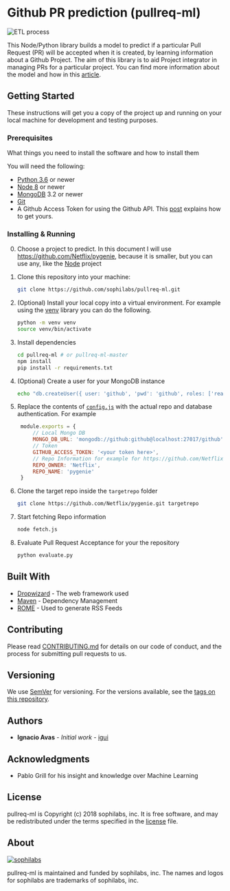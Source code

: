 # Github PR prediction (pullreq-ml)

![ETL process](https://d2wlcd8my7k9h4.cloudfront.net/media/images/575815bd-fb2d-4886-9c0f-90d1b07a9683.png)

This Node/Python library builds a model to predict if a particular Pull Request (PR) will be accepted when it is created, by learning information about a Github Project. The aim of this library is to aid Project integrator in managing PRs for a particular project. You can find more information about the model and how in this [article](https://sophilabs.co/blog/pr-prediction-machine-learning).

## Getting Started

These instructions will get you a copy of the project up and running on your local machine for development and testing purposes.

### Prerequisites

What things you need to install the software and how to install them

You will need the following:
* [Python 3.6](https://www.python.org/downloads/) or newer
* [Node 8](https://nodejs.org/en/download/) or newer
* [MongoDB](https://www.mongodb.com/download-center) 3.2 or newer
* [Git](https://git-scm.com/downloads)
* A Github Access Token for using the Github API. This [post](https://github.com/blog/1509-personal-api-tokens) explains how to get yours.

### Installing & Running

0. Choose a project to predict. In this document I will use https://github.com/Netflix/pygenie, because it is smaller, but you can use any, like the [Node](https://github.com/nodejs/node/) project
1. Clone this repository into your machine:

    ```bash
    git clone https://github.com/sophilabs/pullreq-ml.git
    ```
2. (Optional) Install your local copy into a virtual environment. For example using the [venv](https://docs.python.org/3/library/venv.html) library you can do the following.
   ```bash
   python -m venv venv
   source venv/bin/activate
   ```
3. Install dependencies
   ```bash
   cd pullreq-ml # or pullreq-ml-master
   npm install
   pip install -r requirements.txt
   ```
4. (Optional) Create a user for your MongoDB instance
   ```bash
   echo "db.createUser({ user: 'github', 'pwd': 'github', roles: ['readWrite'] })" | mongo github
   ```
5. Replace the contents of [`config.js`](config.js) with the actual repo and database authentication. For example
   ```javascript
    module.exports = {
        // Local Mongo DB
        MONGO_DB_URL: 'mongodb://github:github@localhost:27017/github',
        // Token
        GITHUB_ACCESS_TOKEN: '<your token here>',
        // Repo Information for example for https://github.com/Netflix/pygenie you should put
        REPO_OWNER: 'Netflix',
        REPO_NAME: 'pygenie'
    }
   ```
5. Clone the target repo inside the `targetrepo` folder
   ```bash
   git clone https://github.com/Netflix/pygenie.git targetrepo
   ```
6. Start fetching Repo information
   ```bash
   node fetch.js
   ```
7. Evaluate Pull Request Acceptance for your the repository
   ```bash
   python evaluate.py
   ```



## Built With

* [Dropwizard](http://www.dropwizard.io/1.0.2/docs/) - The web framework used
* [Maven](https://maven.apache.org/) - Dependency Management
* [ROME](https://rometools.github.io/rome/) - Used to generate RSS Feeds

## Contributing

Please read [CONTRIBUTING.md](https://gist.github.com/PurpleBooth/b24679402957c63ec426) for details on our code of conduct, and the process for submitting pull requests to us.

## Versioning

We use [SemVer](http://semver.org/) for versioning. For the versions available, see the [tags on this repository](https://github.com/your/project/tags).

## Authors

* **Ignacio Avas** - *Initial work* - [igui](https://github.com/igui)

## Acknowledgments

* Pablo Grill for his insight and knowledge over Machine Learning

## License

pullreq-ml is Copyright (c) 2018 sophilabs, inc. It is free software, and may be
redistributed under the terms specified in the [license](LICENSE) file.

## About

[![sophilabs][sophilabs-image]][sophilabs-url]

pullreq-ml is maintained and funded by sophilabs, inc. The names and logos for
sophilabs are trademarks of sophilabs, inc.

[sophilabs-image]: https://s3.amazonaws.com/sophilabs-assets/logo/logo_300x66.gif
[sophilabs-url]: https://sophilabs.co
